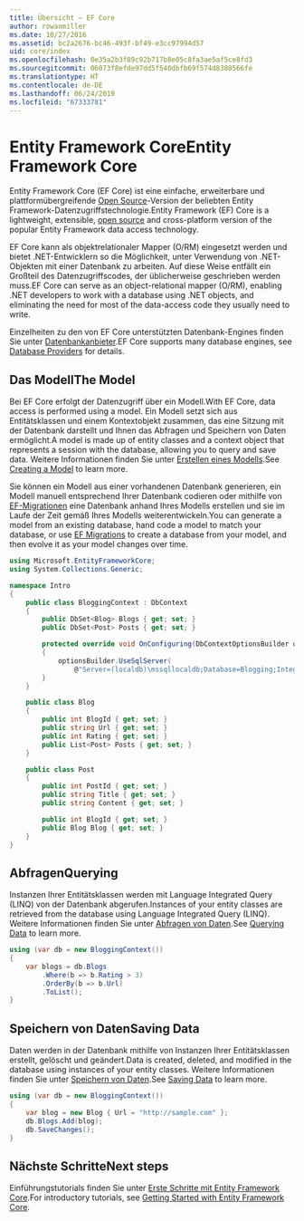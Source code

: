 ```yaml
---
title: Übersicht – EF Core
author: rowanmiller
ms.date: 10/27/2016
ms.assetid: bc2a2676-bc46-493f-bf49-e3cc97994d57
uid: core/index
ms.openlocfilehash: 0e35a2b3f89c92b717b8e05c8fa3ae5af5ce8fd3
ms.sourcegitcommit: 06073f8efde97dd5f540dbfb69f574d8380566fe
ms.translationtype: HT
ms.contentlocale: de-DE
ms.lasthandoff: 06/24/2019
ms.locfileid: "67333781"
---
```

# <a name="entity-framework-core"></a><span data-ttu-id="e503d-102">Entity Framework Core</span><span class="sxs-lookup"><span data-stu-id="e503d-102">Entity Framework Core</span></span>

<span data-ttu-id="e503d-103">Entity Framework Core (EF Core) ist eine einfache, erweiterbare und plattformübergreifende [Open Source](https://github.com/aspnet/EntityFrameworkCore)-Version der beliebten Entity Framework-Datenzugriffstechnologie.</span><span class="sxs-lookup"><span data-stu-id="e503d-103">Entity Framework (EF) Core is a lightweight, extensible, [open source](https://github.com/aspnet/EntityFrameworkCore) and cross-platform version of the popular Entity Framework data access technology.</span></span>

<span data-ttu-id="e503d-104">EF Core kann als objektrelationaler Mapper (O/RM) eingesetzt werden und bietet .NET-Entwicklern so die Möglichkeit, unter Verwendung von .NET-Objekten mit einer Datenbank zu arbeiten. Auf diese Weise entfällt ein Großteil des Datenzugriffscodes, der üblicherweise geschrieben werden muss.</span><span class="sxs-lookup"><span data-stu-id="e503d-104">EF Core can serve as an object-relational mapper (O/RM), enabling .NET developers to work with a database using .NET objects, and eliminating the need for most of the data-access code they usually need to write.</span></span>

<span data-ttu-id="e503d-105">Einzelheiten zu den von EF Core unterstützten Datenbank-Engines finden Sie unter [Datenbankanbieter](providers/index.md).</span><span class="sxs-lookup"><span data-stu-id="e503d-105">EF Core supports many database engines, see [Database Providers](providers/index.md) for details.</span></span>

## <a name="the-model"></a><span data-ttu-id="e503d-106">Das Modell</span><span class="sxs-lookup"><span data-stu-id="e503d-106">The Model</span></span>

<span data-ttu-id="e503d-107">Bei EF Core erfolgt der Datenzugriff über ein Modell.</span><span class="sxs-lookup"><span data-stu-id="e503d-107">With EF Core, data access is performed using a model.</span></span> <span data-ttu-id="e503d-108">Ein Modell setzt sich aus Entitätsklassen und einem Kontextobjekt zusammen, das eine Sitzung mit der Datenbank darstellt und Ihnen das Abfragen und Speichern von Daten ermöglicht.</span><span class="sxs-lookup"><span data-stu-id="e503d-108">A model is made up of entity classes and a context object that represents a session with the database, allowing you to query and save data.</span></span> <span data-ttu-id="e503d-109">Weitere Informationen finden Sie unter [Erstellen eines Modells](modeling/index.md).</span><span class="sxs-lookup"><span data-stu-id="e503d-109">See [Creating a Model](modeling/index.md) to learn more.</span></span>

<span data-ttu-id="e503d-110">Sie können ein Modell aus einer vorhandenen Datenbank generieren, ein Modell manuell entsprechend Ihrer Datenbank codieren oder mithilfe von [EF-Migrationen](managing-schemas/migrations/index.md) eine Datenbank anhand Ihres Modells erstellen und sie im Laufe der Zeit gemäß Ihres Modells weiterentwickeln.</span><span class="sxs-lookup"><span data-stu-id="e503d-110">You can generate a model from an existing database, hand code a model to match your database, or use [EF Migrations](managing-schemas/migrations/index.md) to create a database from your model, and then evolve it as your model changes over time.</span></span>

``` csharp
using Microsoft.EntityFrameworkCore;
using System.Collections.Generic;

namespace Intro
{
    public class BloggingContext : DbContext
    {
        public DbSet<Blog> Blogs { get; set; }
        public DbSet<Post> Posts { get; set; }

        protected override void OnConfiguring(DbContextOptionsBuilder optionsBuilder)
        {
            optionsBuilder.UseSqlServer(
                @"Server=(localdb)\mssqllocaldb;Database=Blogging;Integrated Security=True");
        }
    }

    public class Blog
    {
        public int BlogId { get; set; }
        public string Url { get; set; }
        public int Rating { get; set; }
        public List<Post> Posts { get; set; }
    }

    public class Post
    {
        public int PostId { get; set; }
        public string Title { get; set; }
        public string Content { get; set; }

        public int BlogId { get; set; }
        public Blog Blog { get; set; }
    }
}
```

## <a name="querying"></a><span data-ttu-id="e503d-111">Abfragen</span><span class="sxs-lookup"><span data-stu-id="e503d-111">Querying</span></span>

<span data-ttu-id="e503d-112">Instanzen Ihrer Entitätsklassen werden mit Language Integrated Query (LINQ) von der Datenbank abgerufen.</span><span class="sxs-lookup"><span data-stu-id="e503d-112">Instances of your entity classes are retrieved from the database using Language Integrated Query (LINQ).</span></span> <span data-ttu-id="e503d-113">Weitere Informationen finden Sie unter [Abfragen von Daten](querying/index.md).</span><span class="sxs-lookup"><span data-stu-id="e503d-113">See [Querying Data](querying/index.md) to learn more.</span></span>

``` csharp
using (var db = new BloggingContext())
{
    var blogs = db.Blogs
        .Where(b => b.Rating > 3)
        .OrderBy(b => b.Url)
        .ToList();
}
```

## <a name="saving-data"></a><span data-ttu-id="e503d-114">Speichern von Daten</span><span class="sxs-lookup"><span data-stu-id="e503d-114">Saving Data</span></span>

<span data-ttu-id="e503d-115">Daten werden in der Datenbank mithilfe von Instanzen Ihrer Entitätsklassen erstellt, gelöscht und geändert.</span><span class="sxs-lookup"><span data-stu-id="e503d-115">Data is created, deleted, and modified in the database using instances of your entity classes.</span></span> <span data-ttu-id="e503d-116">Weitere Informationen finden Sie unter [Speichern von Daten](saving/index.md).</span><span class="sxs-lookup"><span data-stu-id="e503d-116">See [Saving Data](saving/index.md) to learn more.</span></span>

``` csharp
using (var db = new BloggingContext())
{
    var blog = new Blog { Url = "http://sample.com" };
    db.Blogs.Add(blog);
    db.SaveChanges();
}
```

## <a name="next-steps"></a><span data-ttu-id="e503d-117">Nächste Schritte</span><span class="sxs-lookup"><span data-stu-id="e503d-117">Next steps</span></span>

<span data-ttu-id="e503d-118">Einführungstutorials finden Sie unter [Erste Schritte mit Entity Framework Core](get-started/index.md).</span><span class="sxs-lookup"><span data-stu-id="e503d-118">For introductory tutorials, see [Getting Started with Entity Framework Core](get-started/index.md).</span></span>

